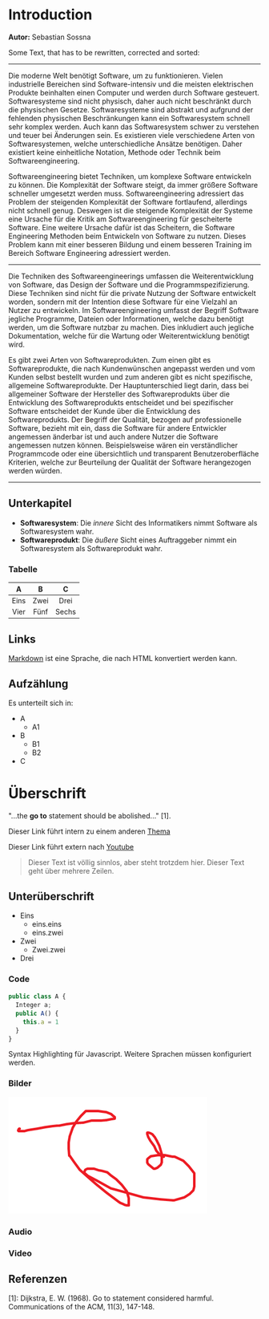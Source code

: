 # Introduction

**Autor:** Sebastian Sossna

Some Text, that has to be rewritten, corrected and sorted:

----------

Die moderne Welt benötigt Software, um zu funktionieren. 
Vielen industrielle Bereichen sind Software-intensiv und die meisten elektrischen Produkte beinhalten einen Computer und werden durch Software gesteuert.
Softwaresysteme sind nicht physisch, daher auch nicht beschränkt durch die physischen Gesetze. 
Softwaresysteme sind abstrakt und aufgrund der fehlenden physischen Beschränkungen kann ein Softwaresystem schnell sehr komplex werden. 
Auch kann das Softwaresystem schwer zu verstehen und teuer bei Änderungen sein.
Es existieren viele verschiedene Arten von Softwaresystemen, welche unterschiedliche Ansätze benötigen.
Daher existiert keine einheitliche Notation, Methode oder Technik beim Softwareengineering.

Softwareengineering bietet Techniken, um komplexe Software entwickeln zu können.
Die Komplexität der Software steigt, da immer größere Software schneller umgesetzt werden muss.
Softwareengineering adressiert das Problem der steigenden Komplexität der Software fortlaufend, allerdings nicht schnell genug. 
Deswegen ist die steigende Komplexität der Systeme eine Ursache für die Kritik am Softwareengineering für gescheiterte Software.
Eine weitere Ursache dafür ist das Scheitern, die Software Engineering Methoden beim Entwickeln von Software zu nutzen.
Dieses Problem kann mit einer besseren Bildung und einem besseren Training im Bereich Software Engineering adressiert werden.


---------------------

Die Techniken des Softwareengineerings umfassen die Weiterentwicklung von Software, das Design der Software und die Programmspezifizierung. 
Diese Techniken sind nicht für die private Nutzung der Software entwickelt worden, sondern mit der Intention diese Software für eine Vielzahl an Nutzer zu entwickeln. 
Im Softwareengineering umfasst der Begriff Software jegliche Programme, Dateien oder Informationen, welche dazu benötigt werden, um die Software nutzbar zu machen. 
Dies inkludiert auch jegliche Dokumentation, welche für die Wartung oder Weiterentwicklung benötigt wird.

Es gibt zwei Arten von Softwareprodukten. 
Zum einen gibt es Softwareprodukte, die nach Kundenwünschen angepasst werden und vom Kunden selbst bestellt wurden und zum anderen gibt es nicht spezifische, allgemeine Softwareprodukte. 
Der Hauptunterschied liegt darin, dass bei allgemeiner Software der Hersteller des Softwareprodukts über die Entwicklung des Softwareprodukts entscheidet und bei spezifischer Software entscheidet der Kunde über die Entwicklung des Softwareprodukts.
Der Begriff der Qualität, bezogen auf professionelle Software, bezieht mit ein, dass die Software für andere Entwickler angemessen änderbar ist und auch andere Nutzer die Software angemessen nutzen können.
Beispielsweise wären ein verständlicher Programmcode oder eine übersichtlich und transparent Benutzeroberfläche Kriterien, welche zur Beurteilung der Qualität der Software herangezogen werden würden.

--------------------



## Unterkapitel

* **Softwaresystem**:
  Die *innere* Sicht des Informatikers nimmt Software als Softwaresystem wahr.
* **Softwareprodukt**: Die *äußere* Sicht eines Auftraggeber nimmt ein Softwaresystem als Softwareprodukt wahr. 

### Tabelle

| A          |     B       |           C               | 
|:----------:|:-----------:|:-------------------------:|
| Eins | Zwei | Drei |
| Vier | Fünf | Sechs |

## Links

[Markdown] ist eine Sprache, die nach HTML konvertiert werden kann. 

[Markdown]: http://daringfireball.net/projects/markdown/

## Aufzählung

Es unterteilt sich in:

* A
  * A1
* B
  * B1
  * B2
* C


# Überschrift

"...the **go to** statement should be abolished..." [1].

Dieser Link führt intern zu einem anderen [Thema](qualitaet/README)

Dieser Link führt extern nach [Youtube](https://www.youtube.com/)

> Dieser Text ist völlig sinnlos, aber steht trotzdem hier. Dieser Text geht über mehrere Zeilen.

## Unterüberschrift

* Eins
  * eins.eins
  * eins.zwei
* Zwei
  * Zwei.zwei
* Drei

### Code

```javascript
public class A {
  Integer a;
  public A() {
    this.a = 1
  }
}
```

Syntax Highlighting für Javascript. Weitere Sprachen müssen konfiguriert werden.

### Bilder

![](media/image.jpg)

### Audio

[](media/sample.mp3 ':include')

### Video

[](media/sample.mp4 ':include')

## Referenzen

[1]: Dijkstra, E. W. (1968). Go to statement considered harmful. 
Communications of the ACM, 11(3), 147-148.
